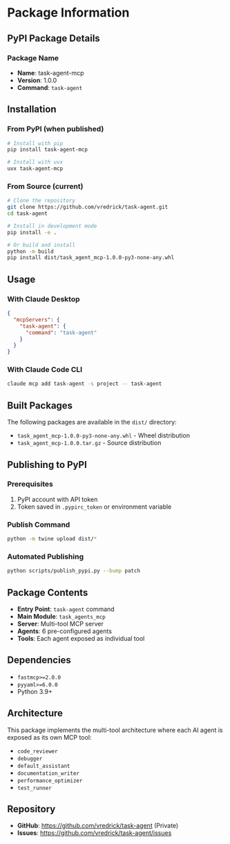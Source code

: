 # Package Information

## PyPI Package Details

### Package Name
- **Name**: task-agent-mcp
- **Version**: 1.0.0
- **Command**: `task-agent`

## Installation

### From PyPI (when published)
```bash
# Install with pip
pip install task-agent-mcp

# Install with uvx
uvx task-agent-mcp
```

### From Source (current)
```bash
# Clone the repository
git clone https://github.com/vredrick/task-agent.git
cd task-agent

# Install in development mode
pip install -e .

# Or build and install
python -m build
pip install dist/task_agent_mcp-1.0.0-py3-none-any.whl
```

## Usage

### With Claude Desktop
```json
{
  "mcpServers": {
    "task-agent": {
      "command": "task-agent"
    }
  }
}
```

### With Claude Code CLI
```bash
claude mcp add task-agent -s project -- task-agent
```

## Built Packages

The following packages are available in the `dist/` directory:
- `task_agent_mcp-1.0.0-py3-none-any.whl` - Wheel distribution
- `task_agent_mcp-1.0.0.tar.gz` - Source distribution

## Publishing to PyPI

### Prerequisites
1. PyPI account with API token
2. Token saved in `.pypirc_token` or environment variable

### Publish Command
```bash
python -m twine upload dist/*
```

### Automated Publishing
```bash
python scripts/publish_pypi.py --bump patch
```

## Package Contents

- **Entry Point**: `task-agent` command
- **Main Module**: `task_agents_mcp`
- **Server**: Multi-tool MCP server
- **Agents**: 6 pre-configured agents
- **Tools**: Each agent exposed as individual tool

## Dependencies

- `fastmcp>=2.0.0`
- `pyyaml>=6.0.0`
- Python 3.9+

## Architecture

This package implements the multi-tool architecture where each AI agent is exposed as its own MCP tool:
- `code_reviewer`
- `debugger`
- `default_assistant`
- `documentation_writer`
- `performance_optimizer`
- `test_runner`

## Repository

- **GitHub**: https://github.com/vredrick/task-agent (Private)
- **Issues**: https://github.com/vredrick/task-agent/issues